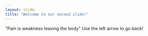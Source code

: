 ```yaml
---
layout: slide
title: "Welcome to our second slide!"
---
```

"Pain is weakness leaving the body"
Use the left arrow to go back!
